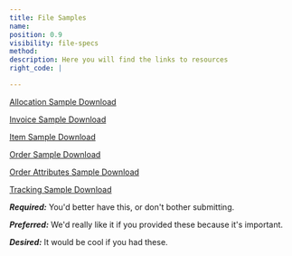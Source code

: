 ```yaml
---
title: File Samples
name:
position: 0.9
visibility: file-specs
method:
description: Here you will find the links to resources
right_code: |

---
```


<a href="https://s3-us-west-2.amazonaws.com/crux-kb/file-samples/allocation_sample.csv">Allocation Sample Download</a>

<a href="https://s3-us-west-2.amazonaws.com/crux-kb/file-samples/invoice_sample.csv">Invoice Sample Download</a>

<a href="https://s3-us-west-2.amazonaws.com/crux-kb/file-samples/item_sample.csv">Item Sample Download</a>

<a href="https://s3-us-west-2.amazonaws.com/crux-kb/file-samples/order_sample.csv">Order Sample Download</a>

<a href="https://s3-us-west-2.amazonaws.com/crux-kb/file-samples/order_attributes_sample.csv">Order Attributes Sample Download</a>

<a href="https://s3-us-west-2.amazonaws.com/crux-kb/file-samples/tracking_sample.csv">Tracking Sample Download</a>




***Required:*** You'd better have this, or don't bother submitting.

***Preferred:*** We'd really like it if you provided these because it's important.

***Desired:*** It would be cool if you had these.